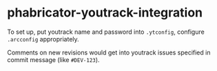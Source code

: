 phabricator-youtrack-integration
================================
To set up, put youtrack name and password into `.ytconfig`, configure `.arcconfig` appropriately.

Comments on new revisions would get into youtrack issues specified in commit message (like `#DEV-123`).

